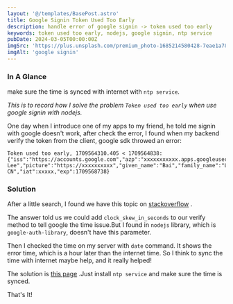 ```yaml
---
layout: '@/templates/BasePost.astro'
title: Google Signin Token Used Too Early
description: handle error of google signin -> token used too early
keywords: token used too early, nodejs, google signin, ntp service
pubDate: 2024-03-05T00:00:00Z
imgSrc: 'https://plus.unsplash.com/premium_photo-1685214580428-7eae1a78e7bc?w=800&auto=format&fit=crop&q=60&ixlib=rb-4.0.3&ixid=M3wxMjA3fDB8MHxzZWFyY2h8MXx8bG9naW58ZW58MHx8MHx8fDA%3D'
imgAlt: 'google signin'
---
```


### In A Glance

make sure the time is synced with internet with `ntp service`.


_This is to record how I solve the problem `Token used too early` when use google signin with nodejs._



One day when I introduce one of my apps to my friend, he told me signin with google doesn't work, after check the error, I found when my backend verify the token from the client, google sdk throwed an error:

```
Token used too early, 1709564310.405 < 1709564838: {"iss":"https://accounts.google.com","azp":"xxxxxxxxxxx.apps.googleusercontent.com","aud":"xxxxxxxxxx.apps.googleusercontent.com","sub":"xxxxxxxxx","email":"lecy.cc.app@gmail.com","email_verified":true,"at_hash":"xxxxxxxxx","nonce":"xxxxxxxxxx","name":"Bai Lee","picture":"https://xxxxxxxxxx","given_name":"Bai","family_name":"Lee","locale":"zh-CN","iat":xxxxx,"exp":1709568738}
```

### Solution

After a little search, I found we have this topic on <a href="https://stackoverflow.com/questions/71915309/token-used-too-early-error-thrown-by-firebase-admin-auths-verify-id-token-metho" target="_blanc" >stackoverflow</a> . 

The answer told us we could add `clock_skew_in_seconds` to our verify method to tell google the time issue.But I found in `nodejs` library, which is `google-auth-library`, doesn't have this parameter.

Then I checked the time on my server with `date` command. It shows the error time, which is a hour later than the internet time. So I think to sync the time with internet maybe help, and it really helped!

The solution is <a href="/backend/sync-time-on-debian/" target="_blanc">this page</a> .Just install `ntp service` and make sure the time is synced.

That's It!

